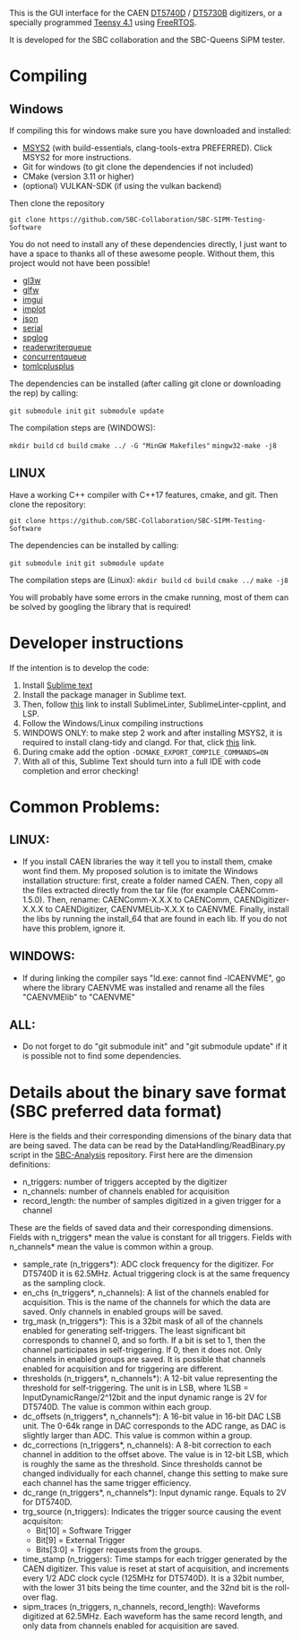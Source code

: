 This is the GUI interface for the CAEN [DT5740D](https://www.caen.it/products/dt5740d/) / [DT5730B](https://www.caen.it/products/dt5730/) digitizers, or a specially programmed [Teensy 4.1](https://www.pjrc.com/store/teensy41.html) using [FreeRTOS](https://www.freertos.org/).

It is developed for the SBC collaboration and the SBC-Queens SiPM tester.

# Compiling

## Windows
If compiling this for windows make sure you have downloaded and installed:

- [MSYS2](https://www.msys2.org/) (with build-essentials, clang-tools-extra PREFERRED). Click MSYS2 for more instructions.
- Git for windows (to git clone the dependencies if not included)
- CMake (version 3.11 or higher)
- (optional) VULKAN-SDK (if using the vulkan backend)

Then clone the repository

`git clone https://github.com/SBC-Collaboration/SBC-SIPM-Testing-Software`

You do not need to install any of these dependencies directly, I just want to have a space to thanks all of these awesome people. Without them, this project would not have been possible!

- [gl3w](https://github.com/skaslev/gl3w)
- [glfw](https://github.com/glfw/glfw)
- [imgui](https://github.com/ocornut/imgui)
- [implot](https://github.com/epezent/implot)
- [json](https://github.com/nlohmann/json)
- [serial](https://github.com/wjwwood/serial)
- [spglog](https://github.com/gabime/spdlog)
- [readerwriterqueue](https://github.com/cameron314/readerwriterqueue)
- [concurrentqueue](https://github.com/cameron314/concurrentqueue)
- [tomlcplusplus](https://github.com/marzer/tomlplusplus)

The dependencies can be installed (after calling git clone or downloading the rep) by calling:

`git submodule init`
`git submodule update`

The compilation steps are (WINDOWS):

`mkdir build`
`cd build`
`cmake ../ -G "MinGW Makefiles"`
`mingw32-make -j8`

## LINUX

Have a working C++ compiler with C++17 features, cmake, and git. Then clone the repository:

`git clone https://github.com/SBC-Collaboration/SBC-SIPM-Testing-Software`

The dependencies can be installed by calling:

`git submodule init`
`git submodule update`

The compilation steps are (Linux):
`mkdir build`
`cd build`
`cmake ../`
`make -j8`

You will probably have some errors in the cmake running, most of them can be solved by googling the library that is required!

# Developer instructions

If the intention is to develop the code:
 1. Install [Sublime text](https://www.sublimetext.com/)
 2. Install the package manager in Sublime text.
 3. Then, follow [this](https://chromium.googlesource.com/chromium/src/+/refs/heads/main/docs/sublime_ide.md#Setup) link to install SublimeLinter, SublimeLinter-cpplint, and LSP.
 4. Follow the Windows/Linux compiling instructions
 5. WINDOWS ONLY: to make step 2 work and after installing MSYS2, it is required to install clang-tidy and clangd. For that, click [this](https://packages.msys2.org/package/mingw-w64-x86_64-clang-tools-extra) link.
 6. During cmake add the option `-DCMAKE_EXPORT_COMPILE_COMMANDS=ON`
 7. With all of this, Sublime Text should turn into a full IDE with code completion and error checking!

# Common Problems:

## LINUX:

 - If you install CAEN libraries the way it tell you to install them, cmake wont find them. My proposed solution is to imitate the Windows installation structure: first, create a folder named CAEN. Then, copy all the files extracted directly from the tar file (for example CAENComm-1.5.0). Then, rename: CAENComm-X.X.X to CAENComm, CAENDigitizer-X.X.X to CAENDigitizer, CAENVMELib-X.X.X to CAENVME. Finally, install the libs by running the install_64 that are found in each lib. If you do not have this problem, ignore it.

## WINDOWS:

 - If during linking the compiler says "ld.exe: cannot find -lCAENVME", go where the library CAENVME was installed and rename all the files "CAENVMElib" to "CAENVME"

## ALL:

 - Do not forget to do "git submodule init" and "git submodule update" if it is possible not to find some dependencies.

# Details about the binary save format (SBC preferred data format)

Here is the fields and their corresponding dimensions of the binary data that are being saved. The data can be read by the DataHandling/ReadBinary.py script in the [SBC-Analysis](https://github.com/SBC-Collaboration/SBC-Analysis) repository.
First here are the dimension definitions:
- n_triggers: number of triggers accepted by the digitizer
- n_channels: number of channels enabled for acquisition
- record_length: the number of samples digitized in a given trigger for a channel

These are the fields of saved data and their corresponding dimensions. Fields with n_triggers* mean the value is constant for all triggers. Fields with n_channels* mean the value is common within a group.
- sample_rate (n_triggers*): ADC clock frequency for the digitizer. For DT5740D it is 62.5MHz. Actual triggering clock is at the same frequency as the sampling clock.
- en_chs (n_triggers*, n_channels): A list of the channels enabled for acquisition. This is the name of the channels for which the data are saved. Only channels in enabled groups will be saved.
- trg_mask (n_triggers*): This is a 32bit mask of all of the channels enabled for generating self-triggers. The least significant bit corresponds to channel 0, and so forth. If a bit is set to 1, then the channel participates in self-triggering. If 0, then it does not. Only channels in enabled groups are saved. It is possible that channels enabled for acquisition and for triggering are different.
- thresholds (n_triggers*, n_channels*): A 12-bit value representing the threshold for self-triggering. The unit is in LSB, where 1LSB = InputDynamicRange/2^12bit and the input dynamic range is 2V for DT5740D. The value is common within each group.
- dc_offsets (n_triggers*, n_channels*): A 16-bit value in 16-bit DAC LSB unit. The 0-64k range in DAC corresponds to the ADC range, as DAC is slightly larger than ADC. This value is common within a group.
- dc_corrections (n_triggers*, n_channels): A 8-bit correction to each channel in addition to the offset above. The value is in 12-bit LSB, which is roughly the same as the threshold. Since thresholds cannot be changed individually for each channel, change this setting to make sure each channel has the same trigger efficiency.
- dc_range (n_triggers*, n_channels*): Input dynamic range. Equals to 2V for DT5740D.
- trg_source (n_triggers): Indicates the trigger source causing the event acquisiton:
	- Bit[10] = Software Trigger
	- Bit[9] = External Trigger
	- Bits[3:0] = Trigger requests from the groups.
- time_stamp (n_triggers): Time stamps for each trigger generated by the CAEN digitizer. This value is reset at start of acquisition, and increments every 1/2 ADC clock cycle (125MHz for DT5740D). It is a 32bit number, with the lower 31 bits being the time counter, and the 32nd bit is the roll-over flag.
- sipm_traces (n_triggers, n_channels, record_length): Waveforms digitized at 62.5MHz. Each waveform has the same record length, and only data from channels enabled for acquisition are saved.
